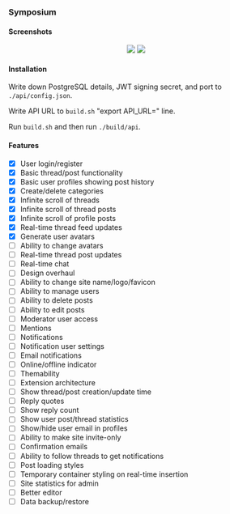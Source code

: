### Symposium
#### Screenshots
<p align="center">
  <img src="https://raw.githubusercontent.com/jafarlihi/symposium/master/repo/screenshots/2.png?token=AKL72S626G33MJ4FQG4VLNC6XJ4OA">
  <img src="https://raw.githubusercontent.com/jafarlihi/symposium/master/repo/screenshots/1.png?token=AKL72S62EONJ2CXOFZIBIRC6XJ4PM">
</p>

#### Installation
Write down PostgreSQL details, JWT signing secret, and port to `./api/config.json`.

Write API URL to `build.sh` "export API_URL=" line.

Run `build.sh` and then run `./build/api`.
#### Features
- [x] User login/register
- [x] Basic thread/post functionality
- [x] Basic user profiles showing post history
- [x] Create/delete categories
- [x] Infinite scroll of threads
- [x] Infinite scroll of thread posts
- [x] Infinite scroll of profile posts
- [x] Real-time thread feed updates
- [x] Generate user avatars
- [ ] Ability to change avatars
- [ ] Real-time thread post updates
- [ ] Real-time chat
- [ ] Design overhaul
- [ ] Ability to change site name/logo/favicon
- [ ] Ability to manage users
- [ ] Ability to delete posts
- [ ] Ability to edit posts
- [ ] Moderator user access
- [ ] Mentions
- [ ] Notifications
- [ ] Notification user settings
- [ ] Email notifications
- [ ] Online/offline indicator
- [ ] Themability
- [ ] Extension architecture
- [ ] Show thread/post creation/update time
- [ ] Reply quotes
- [ ] Show reply count
- [ ] Show user post/thread statistics
- [ ] Show/hide user email in profiles
- [ ] Ability to make site invite-only
- [ ] Confirmation emails
- [ ] Ability to follow threads to get notifications
- [ ] Post loading styles
- [ ] Temporary container styling on real-time insertion
- [ ] Site statistics for admin
- [ ] Better editor
- [ ] Data backup/restore
